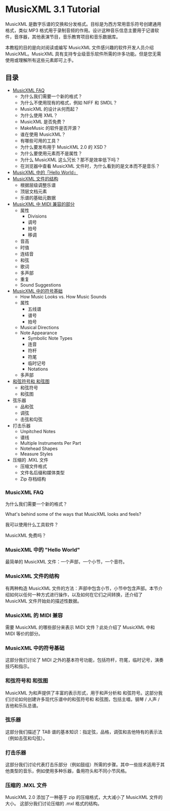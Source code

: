 # MusicXML 3.1 Tutorial

MusicXML 是数字乐谱的交换和分发格式。目标是为西方常用音乐符号创建通用格式，类似 MP3 格式用于录制音频的作用。设计这种音乐信息主要用于记谱软件，音序器，其他表演节目，音乐教育项目和音乐数据库。

本教程的目的是向对阅读或编写 MusicXML 文件感兴趣的软件开发人员介绍 MusicXML。MusicXML 具有支持专业级音乐软件所需的许多功能。但是您无需使用或理解所有这些元素即可上手。

## 目录

- [MusicXML FAQ](chapters/MusicXML-FAQ.md)
  - 为什么我们需要一个新的格式？
  - 为什么不使用现有的格式，例如 NIFF 和 SMDL？
  - MusicXML 的设计从何而起？
  - 为什么使用 XML？
  - MusicXML 是否免费？
  - MakeMusic 的软件是否开源？
  - 谁在使用 MusicXML？
  - 有哪些可用的工具？
  - 为什么要发布用于 MusicXML 2.0 的 XSD？
  - 为什么要使用元素而不是属性？
  - 为什么 MusicXML 这么冗长？那不是效率低下吗？
  - 在浏览器中查看 MusicXML 文件时，为什么看到的是文本而不是音乐？
- [MusicXML 中的「Hello World」](chapters/Hello-World-in-MusicXML.md)
- [MusicXML 文件的结构](chapters/The-Structure-of-MusicXML-Files.md)
  - 根据层级调整乐谱
  - 顶层文档元素
  - 乐谱的基础元数据
- [MusicXML 中 MIDI 兼容的部分](chapters/The-MIDI-Compatible-Part-of-MusicXML.md)
  - 属性
    - Divisions
    - 调号
    - 拍号
    - 移调
  - 音高
  - 时值
  - 连结音
  - 和弦
  - 歌词
  - 多声部
  - 重复
  - Sound Suggestions
- [MusicXML 中的符号基础](chapters/Notation-Basics-in-MusicXML.md)
  - How Music Looks vs. How Music Sounds
  - 属性
    - 五线谱
    - 谱号
    - 拍号
  - Musical Directions
  - Note Appearance
    - Symbolic Note Types
    - 连音
    - 符杆
    - 符尾
    - 临时记号
    - Notations
  - 多声部
- [和弦符号和 和弦图](chapters/Chord-Symbols-and-Diagrams.md)
  - 和弦符号
  - 和弦图
- 弦乐器
  - 品和弦
  - 调弦
  - 击弦和勾弦
- 打击乐器
  - Unpitched Notes
  - 谱线
  - Multiple Instruments Per Part
  - Notehead Shapes
  - Measure Styles
- 压缩的 .MXL 文件
  - 压缩文件格式
  - 文件名后缀和媒体类型
  - Zip 存档结构

### MusicXML FAQ

为什么我们需要一个新的格式？

What's behind some of the ways that MusicXML looks and feels?

我可以使用什么工具软件？

MusicXML 免费吗？

### MusicXML 中的 "Hello World"

最简单的 MusicXML 文件：一个声部，一个小节，一个音符。

### MusicXML 文件的结构

有两种构造 MusicXML 文件的方法：声部中包含小节，小节中包含声部。本节介绍如何以任何一种方式进行操作，以及如何在它们之间转换，还介绍了 MusicXML 文件开始处的描述性数据。

### MusicXML 的 MIDI 兼容

需要 MusicXML 的哪些部分来表示 MIDI 文件？此处介绍了 MusicXML 中和 MIDI 等价的部分。

### MusicXML 中的符号基础

这部分我们讨论了 MIDI 之外的基本符号功能，包括符杆，符尾，临时记号，演奏技巧和指示。

### 和弦符号和 和弦图

MusicXML 为和声提供了丰富的表示形式，用于和声分析和 和弦符号。这部分我们讨论如何创建许多现代乐谱中的和弦符号和 和弦图，包括主唱，钢琴 / 人声 / 吉他和乐队总谱。

### 弦乐器

这部分我们描述了 TAB 谱的基本知识：指定弦，品格，调弦和吉他特有的表示法（例如击弦和勾弦）。

### 打击乐器

这部分我们讨论代表打击乐部分（例如鼓组）所需的步骤。其中一些技术适用于其他类型的音乐，例如使用多种乐器，备用符头和不同小节风格。

### 压缩的 .MXL 文件

MusicXML 2.0 添加了一种基于 zip 的压缩格式，大大减小了 MusicXML 文件的大小。
这部分我们讨论压缩的 .mxl 格式的结构。

